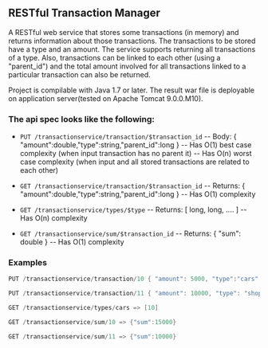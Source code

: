 ## RESTful Transaction Manager

A RESTful web service that stores some transactions (in memory) and returns information about those transactions.
The transactions to be stored have a type and an amount. The service supports returning all transactions of a type. Also, transactions can be linked to each other (using a "parent_id") and the total amount involved for all transactions linked to a particular transaction can also be returned.

Project is compilable with Java 1.7 or later. The result war file is deployable on application server(tested on Apache Tomcat 9.0.0.M10).


### The api spec looks like the following:
* `PUT /transactionservice/transaction/$transaction_id`
-- Body: { "amount":double,"type":string,"parent_id":long }
-- Has O(1) best case complexity (when input transaction has no parent it)
-- Has O(n) worst case complexity (when input and all stored transactions are related to each other)

* `GET /transactionservice/transaction/$transaction_id`
-- Returns: { "amount":double,"type":string,"parent_id":long }
-- Has O(1) complexity

* `GET /transactionservice/types/$type`
-- Returns: [ long, long, .... ]
-- Has O(n) complexity

* `GET /transactionservice/sum/$transaction_id`
-- Returns: { "sum": double }
-- Has O(1) complexity


### Examples
```java
PUT /transactionservice/transaction/10 { "amount": 5000, "type":"cars" } => { "status": "ok" }
```

```java
PUT /transactionservice/transaction/11 { "amount": 10000, "type": "shopping", "parent_id": 10 } => { "status": "ok" }
```

```java
GET /transactionservice/types/cars => [10]
```

```java
GET /transactionservice/sum/10 => {"sum":15000}
```

```java
GET /transactionservice/sum/11 => {"sum":10000}
```